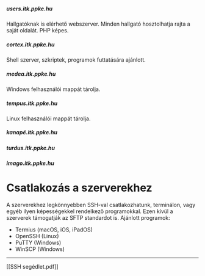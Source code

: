 ##### users.itk.ppke.hu
Hallgatóknak is elérhető webszerver. Minden hallgató hosztolhatja rajta a saját oldalát. PHP képes.
##### cortex.itk.ppke.hu
Shell szerver, szkriptek, programok futtatására ajánlott.
##### medea.itk.ppke.hu
Windows felhasználói mappát tárolja.
##### tempus.itk.ppke.hu
Linux felhasználói mappát tárolja.
##### kanapé.itk.ppke.hu
##### turdus.itk.ppke.hu
##### imago.itk.ppke.hu
# Csatlakozás a szerverekhez
A szerverekhez legkönnyebben SSH-val csatlakozhatunk, terminálon, vagy egyéb ilyen képességekkel rendelkező programokkal. Ezen kívül a szerverek támogatják az SFTP standardot is.
Ajánlott programok:
- Termius (macOS, iOS, iPadOS)
- OpenSSH (Linux)
- PuTTY (Windows)
- WinSCP (Windows)
---
[[SSH segédlet.pdf]]